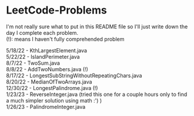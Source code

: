 # LeetCode-Problems
I'm not really sure what to put in this README file so I'll just write down the day I complete each problem. <br />
(!): means I haven't fully comprehended problem

5/18/22 - KthLargestElement.java <br />
5/22/22 - IslandPerimeter.java <br />
8/7/22 - TwoSum.java <br />
8/8/22 - AddTwoNumbers.java (!)<br />
8/17/22 - LongestSubStringWithoutRepeatingChars.java <br />
8/20/22 - MedianOfTwoArrays.java <br />
12/30/22 - LongestPalindrome.java (!)<br />
1/23/23 - ReverseInteger.java (tried this one for a couple hours only to find a much simpler solution using math :') )<br />
1/26/23 - PalindromeInteger.java <br />

